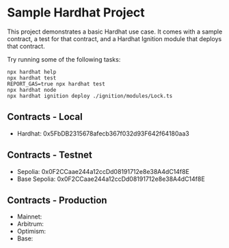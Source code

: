 # Sample Hardhat Project

This project demonstrates a basic Hardhat use case. It comes with a sample contract, a test for that contract, and a Hardhat Ignition module that deploys that contract.

Try running some of the following tasks:

```shell
npx hardhat help
npx hardhat test
REPORT_GAS=true npx hardhat test
npx hardhat node
npx hardhat ignition deploy ./ignition/modules/Lock.ts
```

## Contracts - Local

* Hardhat: 0x5FbDB2315678afecb367f032d93F642f64180aa3

## Contracts - Testnet

* Sepolia: 0x0F2CCaae244a12ccDd08191712e8e38A4dC14f8E
* Base Sepolia: 0x0F2CCaae244a12ccDd08191712e8e38A4dC14f8E

## Contracts - Production

* Mainnet:
* Arbitrum:
* Optimism:
* Base:
